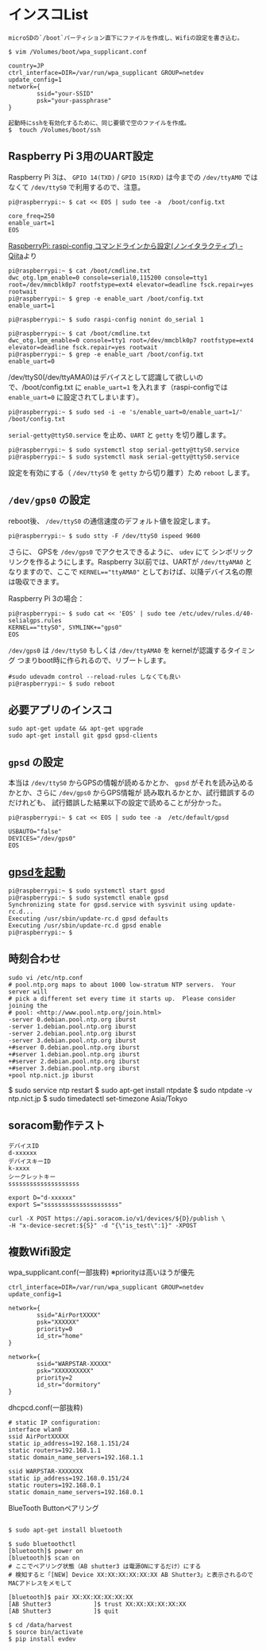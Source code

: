 # インスコList
```
microSDの`/boot`パーティション直下にファイルを作成し、Wifiの設定を書き込む。

$ vim /Volumes/boot/wpa_supplicant.conf

country=JP
ctrl_interface=DIR=/var/run/wpa_supplicant GROUP=netdev
update_config=1
network={
        ssid="your-SSID"
        psk="your-passphrase"
}

起動時にsshを有効化するために、同じ要領で空のファイルを作成。
$  touch /Volumes/boot/ssh

```
## Raspberry Pi 3用のUART設定

Raspberry Pi 3は、  `GPIO 14(TXD)`  /  `GPIO 15(RXD)`  は今までの  `/dev/ttyAM0`  ではなくて  `/dev/ttyS0`  で利用するので、注意。

```
pi@raspberrypi:~ $ cat << EOS | sudo tee -a  /boot/config.txt

core_freq=250
enable_uart=1
EOS

```

[RaspberryPi: raspi-config コマンドラインから設定(ノンイタラクティブ) - Qiita](http://qiita.com/mt08/items/d27085ac469a34526f72)より

```
pi@raspberrypi:~ $ cat /boot/cmdline.txt
dwc_otg.lpm_enable=0 console=serial0,115200 console=tty1 root=/dev/mmcblk0p7 rootfstype=ext4 elevator=deadline fsck.repair=yes rootwait
pi@raspberrypi:~ $ grep -e enable_uart /boot/config.txt
enable_uart=1
```
```
pi@raspberrypi:~ $ sudo raspi-config nonint do_serial 1
```
```
pi@raspberrypi:~ $ cat /boot/cmdline.txt
dwc_otg.lpm_enable=0 console=tty1 root=/dev/mmcblk0p7 rootfstype=ext4 elevator=deadline fsck.repair=yes rootwait
pi@raspberrypi:~ $ grep -e enable_uart /boot/config.txt
enable_uart=0
```
/dev/ttyS0(/dev/ttyAMA0)はデバイスとして認識して欲しいので、/boot/config.txt に  `enable_uart=1`  を入れます（raspi-configでは  `enable_uart=0`  に設定されてしまいます）。
```
pi@raspberrypi:~ $ sudo sed -i -e 's/enable_uart=0/enable_uart=1/' /boot/config.txt
```
`serial-getty@ttyS0.service`  を止め、`UART`  と  `getty`  を切り離します。
```
pi@raspberrypi:~ $ sudo systemctl stop serial-getty@ttyS0.service
pi@raspberrypi:~ $ sudo systemctl mask serial-getty@ttyS0.service

```
設定を有効にする（  `/dev/ttyS0`  を  `getty`  から切り離す）ため  `reboot`  します。

## [](https://gist.github.com/CLCL/e0f840461e20a3a83179b4941d45c203#-devgps0-%E3%81%AE%E8%A8%AD%E5%AE%9A) `/dev/gps0`  の設定

reboot後、  `/dev/ttyS0`  の通信速度のデフォルト値を設定します。

```
pi@raspberrypi:~ $ sudo stty -F /dev/ttyS0 ispeed 9600
```

さらに、 GPSを  `/dev/gps0`  でアクセスできるように、  `udev`  にて シンボリックリンクを作るようにします。Raspberry 3以前では、UARTが  `/dev/ttyAMA0`  となりますので、ここで  `KERNEL=="ttyAMA0"`  としておけば、以降デバイス名の際は吸収できます。

Raspberry Pi 3の場合：
```
pi@raspberrypi:~ $ sudo cat << 'EOS' | sudo tee /etc/udev/rules.d/40-selialgps.rules
KERNEL=="ttyS0", SYMLINK+="gps0"
EOS
```


`/dev/gps0`  は  `/dev/ttyS0`  もしくは  `/dev/ttyAMA0`  を kernelが認識するタイミング つまりboot時に作られるので、リブートします。

```
#sudo udevadm control --reload-rules しなくても良い
pi@raspberrypi:~ $ sudo reboot
```

## 必要アプリのインスコ
```
sudo apt-get update && apt-get upgrade
sudo apt-get install git gpsd gpsd-clients
```
## `gpsd`  の設定

本当は  `/dev/ttyS0`  からGPSの情報が読めるかとか、  `gpsd`  がそれを読み込めるかとか、さらに  `/dev/gps0`  からGPS情報が 読み取れるかとか、試行錯誤するのだけれども、 試行錯誤した結果以下の設定で読めることが分かった。

```
pi@raspberrypi:~ $ cat << EOS | sudo tee -a  /etc/default/gpsd

USBAUTO="false"
DEVICES="/dev/gps0"
EOS

```

## [gpsdを起動](https://gist.github.com/CLCL/e0f840461e20a3a83179b4941d45c203#-gpsd-%E3%82%92%E8%B5%B7%E5%8B%95) 

```
pi@raspberrypi:~ $ sudo systemctl start gpsd
pi@raspberrypi:~ $ sudo systemctl enable gpsd
Synchronizing state for gpsd.service with sysvinit using update-rc.d...
Executing /usr/sbin/update-rc.d gpsd defaults
Executing /usr/sbin/update-rc.d gpsd enable
pi@raspberrypi:~ $
```

## 時刻合わせ
```
sudo vi /etc/ntp.conf
# pool.ntp.org maps to about 1000 low-stratum NTP servers.  Your server will
# pick a different set every time it starts up.  Please consider joining the
# pool: <http://www.pool.ntp.org/join.html>
-server 0.debian.pool.ntp.org iburst
-server 1.debian.pool.ntp.org iburst
-server 2.debian.pool.ntp.org iburst
-server 3.debian.pool.ntp.org iburst 
+#server 0.debian.pool.ntp.org iburst
+#server 1.debian.pool.ntp.org iburst
+#server 2.debian.pool.ntp.org iburst
+#server 3.debian.pool.ntp.org iburst
+pool ntp.nict.jp iburst
```
$ sudo service ntp restart
$ sudo apt-get install ntpdate
$ sudo ntpdate -v ntp.nict.jp
$ sudo timedatectl set-timezone Asia/Tokyo


## soracom動作テスト
```
デバイスID
d-xxxxxx
デバイスキーID
k-xxxx
シークレットキー
ssssssssssssssssssss

export D="d-xxxxxx"
export S="sssssssssssssssssssss"

curl -X POST https://api.soracom.io/v1/devices/${D}/publish \
-H "x-device-secret:${S}" -d "{\"is_test\":1}" -XPOST
```


## 複数Wifi設定
wpa_supplicant.conf(一部抜粋)
※priorityは高いほうが優先
```
ctrl_interface=DIR=/var/run/wpa_supplicant GROUP=netdev
update_config=1

network={
        ssid="AirPortXXXX"
        psk="XXXXXX"
        priority=0
        id_str="home"
}

network={
        ssid="WARPSTAR-XXXXX"
        psk="XXXXXXXXXX"
        priority=2
        id_str="dormitory"
}
```

dhcpcd.conf(一部抜粋)
```
# static IP configuration:
interface wlan0
ssid AirPortXXXXX
static ip_address=192.168.1.151/24
static routers=192.168.1.1
static domain_name_servers=192.168.1.1

ssid WARPSTAR-XXXXXXX
static ip_address=192.168.0.151/24
static routers=192.168.0.1
static domain_name_servers=192.168.0.1
```

BlueTooth Buttonペアリング
```

$ sudo apt-get install bluetooth

$ sudo bluetoothctl
[bluetooth]$ power on
[bluetooth]$ scan on
# ここでペアリング状態（AB shutter3 は電源ONにするだけ）にする
# 検知すると「[NEW] Device XX:XX:XX:XX:XX:XX AB Shutter3」と表示されるのでMACアドレスをメモして

[bluetooth]$ pair XX:XX:XX:XX:XX:XX
[AB Shutter3            ]$ trust XX:XX:XX:XX:XX:XX
[AB Shutter3            ]$ quit
```

```
$ cd /data/harvest
$ source bin/activate
$ pip install evdev
```

